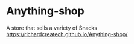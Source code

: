 # Anything-shop
A store that sells a variety of Snacks
https://richardcreatech.github.io/Anything-shop/
